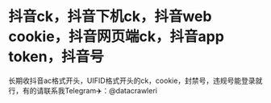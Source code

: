 # 抖音ck，抖音下机ck，抖音web cookie，抖音网页端ck，抖音app token，抖音号
长期收抖音ac格式开头，UIFID格式开头的ck，cookie，封禁号，违规号能登录就行，有的请联系我Telegram✈️：@datacrawleri

